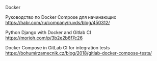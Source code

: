 Docker 


Руководство по Docker Compose для начинающих
https://habr.com/ru/company/ruvds/blog/450312/

Python Django with Docker and Gitlab CI
https://morioh.com/p/3b2e2b6f7c26

Docker Compose in GitLab CI for integration tests
https://bohumirzamecnik.cz/blog/2018/gitlab-docker-compose-tests/

